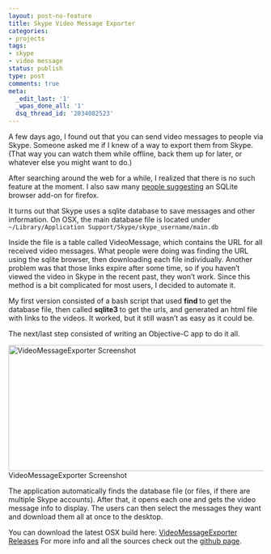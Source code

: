 ```yaml
---
layout: post-no-feature
title: Skype Video Message Exporter
categories:
- projects
tags:
- skype
- video message
status: publish
type: post
comments: true
meta:
  _edit_last: '1'
  _wpas_done_all: '1'
  dsq_thread_id: '2034082523'
---
```

A few days ago, I found out that you can send video messages to people via Skype. Someone asked me if I knew of a way to export them from Skype. (That way you can watch them while offline, back them up for later, or whatever else you might want to do.)

After searching around the web for a while, I realized that there is no such feature at the moment. I also saw many <a href="http://community.skype.com/t5/Windows-desktop-client/Save-a-received-Video-Message/td-p/1716649">people suggesting</a> an SQLite browser add-on for firefox.

It turns out that Skype uses a sqlite database to save messages and other information. On OSX, the main database file is located under `~/Library/Application Support/Skype/skype_username/main.db`

Inside the file is a table called VideoMessage, which contains the URL for all received video messages. What people were doing was finding the URL using the sqlite browser, then downloading each file individually. Another problem was that those links expire after some time, so if you haven’t viewed the video in Skype in the recent past, they won’t work. Since this method is a bit complicated for most users, I decided to automate it.

My first version consisted of a bash script that used <strong>find </strong>to get the database file, then called <strong>sqlite3 </strong>to get the urls, and generated an html file with links to the videos. It worked, but it still wasn’t as easy as it could be.

The next/last step consisted of writing an Objective-C app to do it all.

<a href="/images/wp/Screen-Shot-2013-12-07-at-4.28.34-PM.png"><img class="size-large wp-image-411 " title="VideoMessageExporter Screenshot" alt="VideoMessageExporter Screenshot" src="http://alvarop.com/wp-content/uploads/2013/12/Screen-Shot-2013-12-07-at-4.28.34-PM-640x249.png" width="640" height="249" /></a> VideoMessageExporter Screenshot

The application automatically finds the database file (or files, if there are multiple Skype accounts). After that, it opens each one and gets the video message info to display. The users can then select the messages they want and download them all at once to the desktop.

You can download the latest OSX build here: <a href="https://github.com/alvarop/VideoMessageExporter/releases">VideoMessageExporter Releases</a>
For more info and all the sources check out the <a href="https://github.com/alvarop/VideoMessageExporter">github page</a>.

